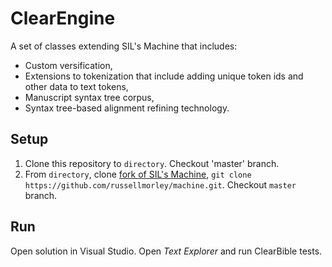 # ClearEngine

A set of classes extending SIL's Machine that includes:

- Custom versification,
- Extensions to tokenization that include adding unique token ids and other data to text tokens,
- Manuscript syntax tree corpus,
- Syntax tree-based alignment refining technology.

## Setup

1. Clone this repository to `directory`. Checkout 'master' branch.
2. From `directory`, clone [fork of SIL's Machine](https://github.com/russellmorley/machine.git), `git clone https://github.com/russellmorley/machine.git`. Checkout `master` branch.

## Run

Open solution in Visual Studio. Open *Text Explorer* and run ClearBible tests.

